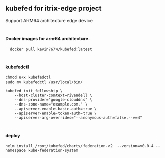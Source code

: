 ## kubefed for itrix-edge project
Support ARM64 architecture edge device

#

#### Docker images for arm64 architecture.
```
  docker pull kevin7674/kubefed:latest
```
#
#### 	kubefedctl
```
chmod u+x kubefedctl
sudo mv kubefedctl /usr/local/bin/
```
```
kubefed init fellowship \
    --host-cluster-context=rivendell \
    --dns-provider="google-clouddns" \
    --dns-zone-name="example.com." \
    --apiserver-enable-basic-auth=true \
    --apiserver-enable-token-auth=true \
    --apiserver-arg-overrides="--anonymous-auth=false,--v=4"
```
#
#### 	deploy 
```
helm install /root/kubefed/charts/federation-v2  --version=v0.0.4 --namespace kube-federation-system 
``` 
#
  
  
